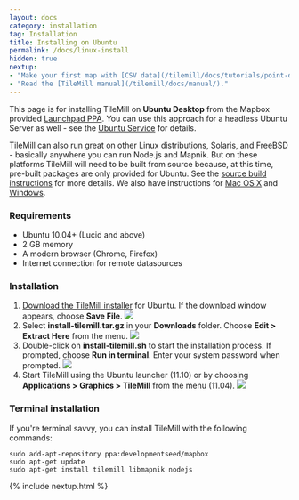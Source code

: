 ```yaml
---
layout: docs
category: installation
tag: Installation
title: Installing on Ubuntu
permalink: /docs/linux-install
hidden: true
nextup:
- "Make your first map with [CSV data](/tilemill/docs/tutorials/point-data/)."
- "Read the [TileMill manual](/tilemill/docs/manual/)."
---
```

This page is for installing TileMill on **Ubuntu Desktop** from the Mapbox provided [Launchpad PPA](https://launchpad.net/~developmentseed/+archive/mapbox/). You can use this approach for a headless Ubuntu Server as well - see the [Ubuntu Service](/tilemill/docs/guides/ubuntu-service/) for details.

TileMill can also run great on other Linux distributions, Solaris, and FreeBSD - basically anywhere you can run Node.js and Mapnik. But on these platforms TileMill will need to be built from source because, at this time, pre-built packages are only provided for Ubuntu. See the [source build instructions](/tilemill/docs/source) for more details. We also have instructions for [Mac OS X](/tilemill/docs/mac-install) and [Windows](/tilemill/docs/win-install). 

### Requirements
<ul class='checklist'>
  <li class='check'>Ubuntu 10.04+ (Lucid and above)</li>
  <li class='check'>2 GB memory</li>
  <li class='check'>A modern browser (Chrome, Firefox)</li>
  <li class='check'>Internet connection for remote datasources</li>
</ul>

### Installation
1. [Download the TileMill installer]({{site.categories.homepage[0].platforms[1].url}}) for Ubuntu. If the download window appears, choose **Save File**.
  ![](/tilemill/assets/pages/linux-install-1.png)
2. Select **install-tilemill.tar.gz** in your **Downloads** folder. Choose **Edit > Extract Here** from the menu.
  ![](/tilemill/assets/pages/linux-install-2.png)
3. Double-click on **install-tilemill.sh** to start the installation process. If prompted, choose **Run in terminal**. Enter your system password when prompted.
  ![](/tilemill/assets/pages/linux-install-3.png)
4. Start TileMill using the Ubuntu launcher (11.10) or by choosing **Applications > Graphics > TileMill** from the menu (11.04).
  ![](/tilemill/assets/pages/linux-install-4.png)

### Terminal installation
If you're terminal savvy, you can install TileMill with the following commands:

    sudo add-apt-repository ppa:developmentseed/mapbox
    sudo apt-get update
    sudo apt-get install tilemill libmapnik nodejs

{% include nextup.html %}
